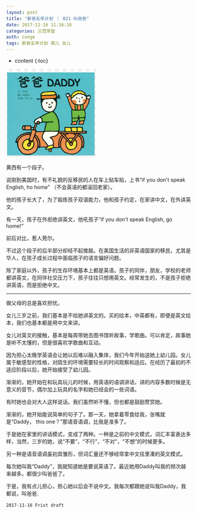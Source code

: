 ```yaml
---
layout: post
title: "新爸五年计划 ｜ 021 叫爸爸"
date: 2017-11-16 11:16:16
categories: 父范学堂
auth: conge
tags: 新爸五年计划 育儿 女儿
---
```

* content
{:toc}

![Daddy](/assets/images/父范学堂/118382-ccc7447aadd7733b.png)

黄西有一个段子。

说刚到美国时，有不礼貌的反移民的人在车上贴车贴，上书“if you don't speak English, ho home” （不会英语的都滚回老家）。

他的孩子长大了，为了锻炼孩子双语能力，他和孩子约定，在家讲中文，在外讲英文。

有一天，孩子在外拒绝讲英文，他吼孩子“if you don't speak English, go home!”

前后对比，惹人莞尔。

不过这个段子的后半部分却经不起推敲。在美国生活的非英语国家的移民，尤其是华人，在孩子成长过程中面临孩子的语言偏好问题。

除了家庭以外，孩子的生存环境基本上都是英语。孩子的同伴，朋友，学校的老师都讲英文，在同伴社交压力下，孩子往往只想用英文。经常发生的，不是孩子拒绝讲英语，而是拒绝中文。




----

做父母的总是喜欢担忧。

女儿三岁之前，我们基本是不给她讲英文的。买的绘本，中英都有，即便是英文绘本，我们也基本都是用中文来讲。

女儿对英文的接触，基本是每周带她去图书馆听故事，学歌曲。可以肯定，故事她是听不太懂的，但是很喜欢学歌曲和互动。

因为担心太晚学英语会让她以后难以融入集体，我们今年开始送她上幼儿园。女儿属于敏感型的性格，对陌生的环境需要较长的时间观察和适应。在经历了最初的不适应阶段以后，她开始接受了幼儿园。

渐渐的，她开始在和玩具玩儿的时候，用英语的语调讲话，讲的内容多数时候是无意义的音节，偶尔加上玩具的名字和她已经会的一些词语。

有时她也会对大人这样说话。我们虽然听不懂，但也都是鼓励赞赏她。

渐渐的，她开始能说简单的句子了。那一天，她拿着零食给我，张嘴就是“Daddy， this one？”那语音语调，比我是准多了。

于是她在家里的讲话模式，变成了两种。一种是之前的中文模式，词汇丰富表达多样，当然，三岁的她，说“不要”，“不行”，“不对”，“不想”的时候更多。

另一种是语音语调虽初具雏形，但词汇量还不够经常拿中文往里凑的英文模式。

每次她叫我“Daddy”，我就知道她是要说英语了。最近她用Daddy叫我的频次越来越多。都很少叫爸爸了。

于是，我有点儿担心，担心她以后会不说中文。我每次都跟她说叫我Daddy，我都说，叫爸爸.

```
2017-11-16 Frist draft
```

